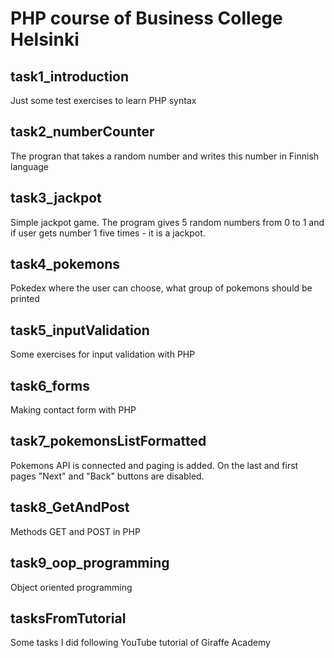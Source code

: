 # PHP course of Business College Helsinki

## task1_introduction

Just some test exercises to learn PHP syntax

## task2_numberCounter

The progran that takes a random number and writes this number in Finnish language

## task3_jackpot

Simple jackpot game. The program gives 5 random numbers from 0 to 1 and if user gets number 1 five times - it is a jackpot.

## task4_pokemons

Pokedex where the user can choose, what group of pokemons should be printed

## task5_inputValidation

Some exercises for input validation with PHP

## task6_forms

Making contact form with PHP

## task7_pokemonsListFormatted

Pokemons API is connected and paging is added. On the last and first pages "Next" and "Back" buttons are disabled.

## task8_GetAndPost

Methods GET and POST in PHP

## task9_oop_programming

Object oriented programming

## tasksFromTutorial

Some tasks I did following YouTube tutorial of Giraffe Academy
